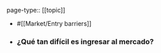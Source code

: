 page-type:: [[topic]]

- #[[Market/Entry barriers]]

- ### ¿Qué tan difícil es ingresar al mercado?



